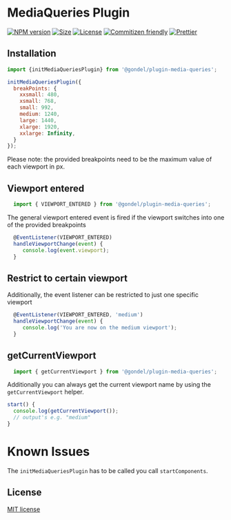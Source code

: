 # MediaQueries Plugin

[![NPM version][npm-image]][npm-url] 
[![Size][size-image]][size-url]
[![License][license-image]][license-url] 
[![Commitizen friendly][commitizen-image]][commitizen-url] 
[![Prettier](https://img.shields.io/badge/Code%20Style-Prettier-green.svg)](https://github.com/prettier/prettier)

## Installation

```js
import {initMediaQueriesPlugin} from '@gondel/plugin-media-queries';

initMediaQueriesPlugin({ 
  breakPoints: {
    xxsmall: 480,
    xsmall: 768,
    small: 992,
    medium: 1240,
    large: 1440,
    xlarge: 1920,
    xxlarge: Infinity,
  }
});
```

Please note: the provided breakpoints need to be the maximum value of each viewport in px.

## Viewport entered

```js
  import { VIEWPORT_ENTERED } from '@gondel/plugin-media-queries';
```

The general viewport entered event is fired if the viewport switches into one of the provided breakpoints

```js
  @EventListener(VIEWPORT_ENTERED)
  handleViewportChange(event) {
     console.log(event.viewport);
  }
```

## Restrict to certain viewport

Additionally, the event listener can be restricted to just one specific viewport

```js
  @EventListener(VIEWPORT_ENTERED, 'medium')
  handleViewportChange(event) {
     console.log('You are now on the medium viewport');
  }
```

## getCurrentViewport

```js
  import { getCurrentViewport } from '@gondel/plugin-media-queries';
```

Additionally you can always get the current viewport name by using the
`getCurrentViewport` helper.

```js
start() {
  console.log(getCurrentViewport());
  // output's e.g. "medium"
}
```

# Known Issues

The `initMediaQueriesPlugin` has to be called you call `startComponents`.

## License

[MIT license](http://opensource.org/licenses/MIT)

[npm-image]: https://badge.fury.io/js/%40gondel%2Fplugin-media-queries.svg
[npm-url]: https://npmjs.org/package/@gondel/plugin-media-queries
[license-image]: https://img.shields.io/badge/license-MIT-green.svg
[license-url]: http://opensource.org/licenses/MIT
[commitizen-image]: https://img.shields.io/badge/commitizen-friendly-brightgreen.svg
[commitizen-url]: http://commitizen.github.io/cz-cli/
[size-image]: http://img.badgesize.io/namics/gondel/master/packages/media-queries/dist/index.es5.min.js.svg?compression=gzip&label=gzip%20size
[size-url]: https://unpkg.com/@gondel/plugin-media-queries/dist/index.es5.min.js

